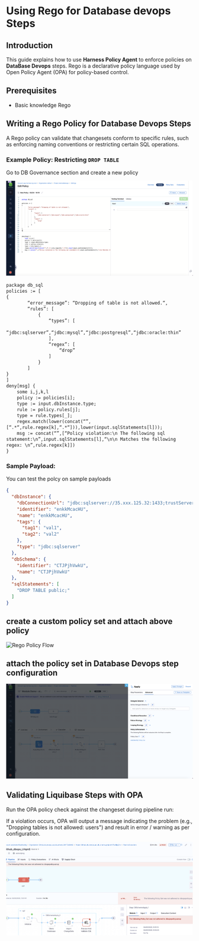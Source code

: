# Using Rego for Database devops Steps

## Introduction
This guide explains how to use **Harness Policy Agent** to enforce policies on **DataBase Devops** steps. Rego is a declarative policy language used by Open Policy Agent (OPA) for policy-based control.

## Prerequisites
- Basic knowledge Rego

## Writing a Rego Policy for Database Devops Steps
A Rego policy can validate that changesets conform to specific rules, such as enforcing naming conventions or restricting certain SQL operations.

### Example Policy: Restricting `DROP TABLE`
Go to DB Governance section and create a new policy

![Rego Policy Flow](static/db-governance-policy-create.png)

```rego
package db_sql
policies := [
{
        “error_message”: “Dropping of table is not allowed.“,
        “rules”: [
            {
                “types”: [
                    “jdbc:sqlserver”,“jdbc:mysql”,“jdbc:postgresql”,“jdbc:oracle:thin”
                ],
                “regex”: [
                    “drop”
                ]
            }
        ]
}
]
deny[msg] {
    some i,j,k,l
    policy := policies[i];
    type := input.dbInstance.type;
    rule := policy.rules[j];
    type = rule.types[_];
    regex.match(lower(concat(“”,[“.*“,rule.regex[k],“.*“])),lower(input.sqlStatements[l]));
    msg := concat(“”,[“Policy violation:\n The following sql statement:\n”,input.sqlStatements[l],“\n\n Matches the following regex: \n”,rule.regex[k]])
}
```

### Sample Payload:

You can test the polcy on sample payloads

```json
{
  "dbInstance": {
    "dbConnectionUrl": "jdbc:sqlserver://35.xxx.125.32:1433;trustServerCertificate=true;databaseName=db_oajzu",
    "identifier": "enkkMcacHU",
    "name": "enkkMcacHU",
    "tags": {
      "tag1": "val1",
      "tag2": "val2"
    },
    "type": "jdbc:sqlserver"
  },
  "dbSchema": {
    "identifier": "CTJPjhVwkU",
    "name": "CTJPjhVwkU"
  },
  "sqlStatements": [
    "DROP TABLE public;"
  ]
}
```

## create a custom policy set and attach above policy

![Rego Policy Flow]((static/db-governance-custom-policy-set.png))

## attach the policy set in Database Devops step configuration

![Add evaluation](static/db-governance-add-evaluation.png)

## Validating Liquibase Steps with OPA
Run the OPA policy check against the changeset during pipeline run:


If a violation occurs, OPA will output a message indicating the problem (e.g., "Dropping tables is not allowed: users") and result in error / warning as per configuration.

![failed pipeline](static/database-devops-failed-policy.png)
